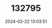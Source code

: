 ---
title: "132795"
category: "Hyporthodus ergastularius"
draft: false
date: 2024-02-22 13:03:51
languages:
  English: ["Bar Cod", "Bar Rockcod", "Down-under Grouper", "Sevenbar Grouper", "Banded Rockcod"]
  Spanish; Castilian: ["Mero De Siete Bandas"]
  French: ["Merou Sept Raies"]
---